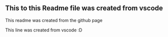 ## This to this Readme file was created from vscode

This readme was created from the github page

This line was created from vscode :D